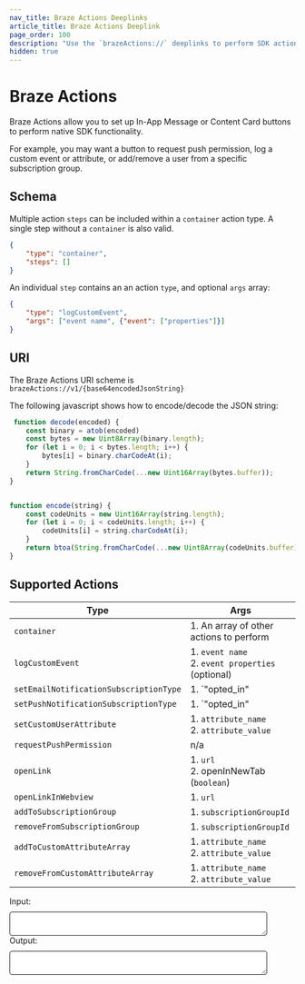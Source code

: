```yaml
---
nav_title: Braze Actions Deeplinks
article_title: Braze Actions Deeplink
page_order: 100
description: "Use the `brazeActions://` deeplinks to perform SDK actions within messaging channel buttons"
hidden: true
---
```


# Braze Actions

Braze Actions allow you to set up In-App Message or Content Card buttons to perform native SDK functionality.

For example, you may want a button to request push permission, log a custom event or attribute, or add/remove a user from a specific subscription group.

## Schema

Multiple action `steps` can be included within a `container` action type. A single step without a `container` is also valid.

```json
{
    "type": "container",
    "steps": []
}
```

An individual `step` contains an an action `type`, and optional `args` array:

```json
{
    "type": "logCustomEvent",
    "args": ["event name", {"event": ["properties"]}]
}
```

## URI 

The Braze Actions URI scheme is `brazeActions://v1/{base64encodedJsonString}`

The following javascript shows how to encode/decode the JSON string:

```javascript
 function decode(encoded) {
    const binary = atob(encoded)
    const bytes = new Uint8Array(binary.length);
    for (let i = 0; i < bytes.length; i++) {
        bytes[i] = binary.charCodeAt(i);
    }
    return String.fromCharCode(...new Uint16Array(bytes.buffer));
}


function encode(string) {
    const codeUnits = new Uint16Array(string.length);
    for (let i = 0; i < codeUnits.length; i++) {
        codeUnits[i] = string.charCodeAt(i);
    }
    return btoa(String.fromCharCode(...new Uint8Array(codeUnits.buffer))).replace(/=/g, '');
}
```

## Supported Actions

|Type|Args|
|--|--|
|`container`|1. An array of other actions to perform|
|`logCustomEvent`|1. `event name`<br>2. `event properties` (optional)|
|`setEmailNotificationSubscriptionType`|1.  `"opted_in" | "subscribed" | "unsubscribed"`|
|`setPushNotificationSubscriptionType`|1. `"opted_in" | "subscribed" | "unsubscribed"`|
|`setCustomUserAttribute`|1. `attribute_name`<br>2. `attribute_value`|
|`requestPushPermission`|n/a|
|`openLink`|1. `url`<br>2. openInNewTab (`boolean`)|
|`openLinkInWebview`|1. `url`|
|`addToSubscriptionGroup`|1. `subscriptionGroupId`|
|`removeFromSubscriptionGroup`|1. `subscriptionGroupId`|
|`addToCustomAttributeArray`|1. `attribute_name`<br>2. `attribute_value`|
|`removeFromCustomAttributeArray`|1. `attribute_name`<br>2. `attribute_value`|


<div>Input:</div>
<textarea id="braze-actions-input"></textarea>
<div>Output:</div>
<textarea id="braze-actions-output"></textarea>
<style>
    #braze-actions-input, #braze-actions-output {
        width: 90%;
        border: solid 1px #1f1f1f !important;
        margin-top: 10px;
        border-radius: 4px;
        font-family: courier;
        font-size: 14px;
        padding: 4px;
    }
</style>
<script>
(function(){
    const input = document.getElementById('braze-actions-input');
    const output = document.getElementById('braze-actions-output');
    var debouncer;
    input.oninput = function(event){
        clearTimeout(debouncer);
        debouncer = setTimeout(function(){
            try {
                const jsonString = encode(event.target.value.replace(/\s/g, ''));
                output.value = `brazeActions://v1/${toBinary(jsonString)}`
            } catch(e){
                output.value = `Invalid JSON`;
            }
        }, 100);
    }
    output.oninput = function(event){
        clearTimeout(debouncer);
        debouncer = setTimeout(function(){
            try {
                const base64 = event.target.value.replace(/^brazeActions:\/\/v\d+\//, '').replace(/\s/g, '');
                const json = JSON.parse(decode(base64));
                input.value = JSON.stringify(json, null, 4);
            } catch(e){
                input.value = `Invalid brazeActions:// link`;
            }
        }, 100);
    }

    function decode(encoded) {
        const binary = atob(encoded)
        const bytes = new Uint8Array(binary.length);
        for (let i = 0; i < bytes.length; i++) {
            bytes[i] = binary.charCodeAt(i);
        }
        return String.fromCharCode(...new Uint16Array(bytes.buffer));
    }


    function encode(string) {
        const codeUnits = new Uint16Array(string.length);
        for (let i = 0; i < codeUnits.length; i++) {
            codeUnits[i] = string.charCodeAt(i);
        }
        return btoa(String.fromCharCode(...new Uint8Array(codeUnits.buffer))).replace(/=/g, '');
    }
})();
</script>
